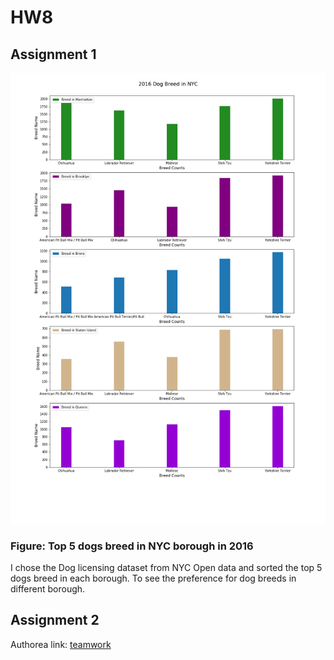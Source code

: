 # HW8

## Assignment 1

![](https://github.com/AngelLau/PUI2018_cl4855/blob/master/HW8_cl4855/Dogbreed.png)
### Figure: Top 5 dogs breed in NYC borough in 2016

I chose the Dog licensing dataset from NYC Open data and sorted the top 5 dogs breed in each borough. To see the preference for dog breeds in different borough.

## Assignment 2

Authorea link: [teamwork](https://www.authorea.com/users/249362/articles/335433-hw8-asssignment-2)
